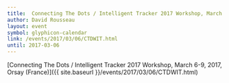 ```yaml
---
title:  Connecting The Dots / Intelligent Tracker 2017 Workshop, March 6-9, Orsay
author: David Rousseau
layout: event
symbol: glyphicon-calendar
link: /events/2017/03/06/CTDWIT.html
until: 2017-03-06
---
```

[Connecting The Dots / Intelligent Tracker 2017 Workshop, March 6-9, 2017, Orsay (France)]({{ site.baseurl }}/events/2017/03/06/CTDWIT.html)
